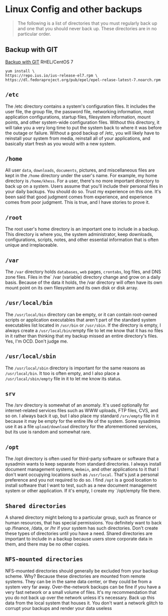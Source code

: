 # Linux Config and other backups

> The following is a list of directories that you must regularly back up and one that you should never back up. These directories are in no particular order.

## Backup with GIT

[Backup with GIT](https://ius.io/setup)
RHEL/CentOS 7

```shell
yum install \
https://repo.ius.io/ius-release-el7.rpm \
https://dl.fedoraproject.org/pub/epel/epel-relase-latest-7.noarch.rpm
```

## `/etc`

The /etc directory contains a system's configuration files. It includes the user file, the group file, the password file, networking information, most application configurations, startup files, filesystem information, mount points, and other system-wide configuration files. Without this directory, it will take you a very long time to put the system back to where it was before the outage or failure. Without a good backup of /etc, you will likely have to reinstall your system from media, reinstall all of your applications, and basically start fresh as you would with a new system.

## `/home`

All user `data`, `downloads`, `documents`, pictures, and miscellaneous files are kept in the `/home` directory under the user's name. For example, my home directory is `/home/khess`. For a user, there's no more important directory to back up on a system. Users assume that you'll include their personal files in your daily backups. You should do so. Trust my experience on this one. It's been said that good judgment comes from experience, and experience comes from poor judgment. This is true, and I have stories to prove it.

## `/root`

The root user's home directory is an important one to include in a backup. This directory is where you, the system administrator, keep downloads, configurations, scripts, notes, and other essential information that is often unique and irreplaceable.

## `/var`

The `/var` directory holds `databases`, `web` pages, `crontabs`, log files, and DNS zone files. Files in the` /var (variable) directory change and grow on a daily basis. Because of the data it holds, the /var directory will often have its own mount point on its own filesystem and its own disk or disk array.

## `/usr/local/bin`

The `/usr/local/bin` directory can be empty, or it can contain root-owned scripts or application executables that aren't part of the standard system executables list located in `/usr/bin` or `/usr/sbin`. If the directory is empty, I always create a `/usr/local/bin/`empty file to let me know that it has no files in it rather than thinking that my backup missed an entire directory's files. Yes, I'm OCD. Don't judge me.

## `/usr/local/sbin`

The `/usr/local/sbin` directory is important for the same reasons as `/usr/local/bin`. It too is often empty, and I also place a `/usr/local/sbin/empty` file in it to let me know its status.

## `srv`

The /srv directory is somewhat of an anomaly. It's used optionally for internet-related services files such as WWW uploads, FTP files, CVS, and so on. I always back it up, but I also place my standard `/srv/empty` file in it because it may be empty for the entire life of the system. Some sysadmins use it as a file `upload/download` directory for the aforementioned services, but its use is random and somewhat rare.

## `/opt`

The /opt directory is often used for third-party software or software that a sysadmin wants to keep separate from standard directories. I always install document management systems, `Webmin`, and other applications to it that I don't want occupying locations such as `/usr/local`. That's just a personal preference and you not required to do so. I find `/opt` is a good location to install software that I want to test, such as a new document management system or other application. If it's empty, I create my `/opt/empty file there.

## `Shared directories`

A shared directory might belong to a particular group, such as finance or human resources, that has special permissions. You definitely want to back up /finance, /data, or /hr if your system has such directories. Don't create these types of directories until you have a need. Shared directories are important to include in a backup because users store corporate data in them, and there may be no other copies.

## `NFS-mounted directories`

NFS-mounted directories should generally be excluded from your backup scheme. Why? Because these directories are mounted from remote systems. They can be in the same data center, or they could be from a system very far away. Over-the-network backups can be fine if you have a very fast network or a small volume of files. It's my recommendation that you do not back up over the network unless it's necessary. Back up this data from the local system that houses it. You don't want a network glitch to corrupt your backups and render your data useless

